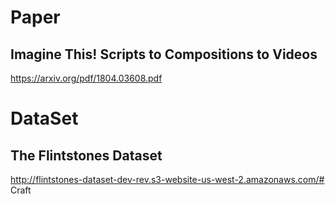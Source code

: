 # Paper

## Imagine This! Scripts to Compositions to Videos

https://arxiv.org/pdf/1804.03608.pdf

# DataSet

## The Flintstones Dataset

http://flintstones-dataset-dev-rev.s3-website-us-west-2.amazonaws.com/# Craft
